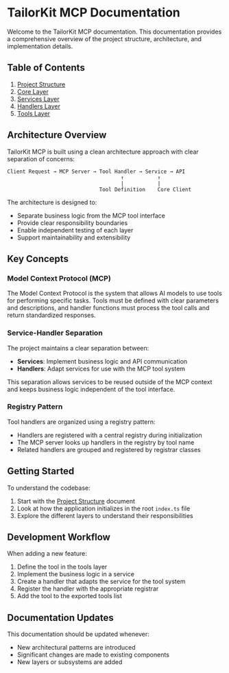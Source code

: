 # TailorKit MCP Documentation

Welcome to the TailorKit MCP documentation. This documentation provides a comprehensive overview of the project structure, architecture, and implementation details.

## Table of Contents

1. [Project Structure](./project-structure.md)
2. [Core Layer](./core-layer.md)
3. [Services Layer](./services-layer.md)
4. [Handlers Layer](./handlers-layer.md)
5. [Tools Layer](./tools-layer.md)

## Architecture Overview

TailorKit MCP is built using a clean architecture approach with clear separation of concerns:

```
Client Request → MCP Server → Tool Handler → Service → API
                                     ↑           ↑
                                     |           |
                              Tool Definition    Core Client
```

The architecture is designed to:
- Separate business logic from the MCP tool interface
- Provide clear responsibility boundaries
- Enable independent testing of each layer
- Support maintainability and extensibility

## Key Concepts

### Model Context Protocol (MCP)

The Model Context Protocol is the system that allows AI models to use tools for performing specific tasks. Tools must be defined with clear parameters and descriptions, and handler functions must process the tool calls and return standardized responses.

### Service-Handler Separation

The project maintains a clear separation between:
- **Services**: Implement business logic and API communication
- **Handlers**: Adapt services for use with the MCP tool system

This separation allows services to be reused outside of the MCP context and keeps business logic independent of the tool interface.

### Registry Pattern

Tool handlers are organized using a registry pattern:
- Handlers are registered with a central registry during initialization
- The MCP server looks up handlers in the registry by tool name
- Related handlers are grouped and registered by registrar classes

## Getting Started

To understand the codebase:

1. Start with the [Project Structure](./project-structure.md) document
2. Look at how the application initializes in the root `index.ts` file
3. Explore the different layers to understand their responsibilities

## Development Workflow

When adding a new feature:

1. Define the tool in the tools layer
2. Implement the business logic in a service
3. Create a handler that adapts the service for the tool system
4. Register the handler with the appropriate registrar
5. Add the tool to the exported tools list

## Documentation Updates

This documentation should be updated whenever:
- New architectural patterns are introduced
- Significant changes are made to existing components
- New layers or subsystems are added
